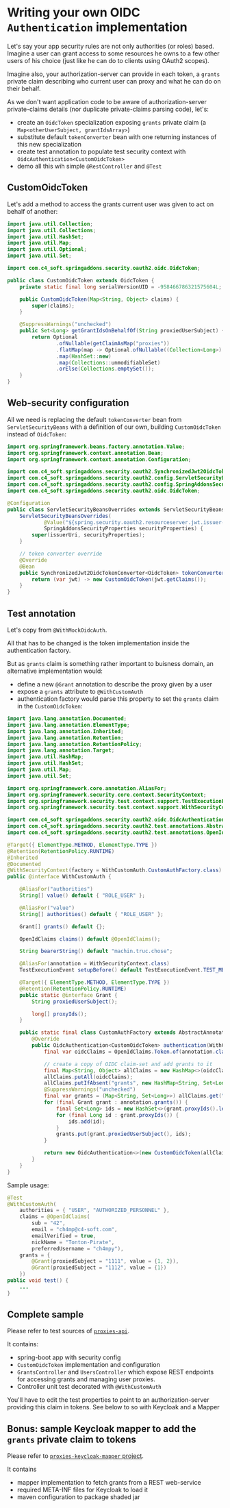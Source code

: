 # Writing your own OIDC `Authentication` implementation

Let's say your app security rules are not only authorities (or roles) based. Imagine a user can grant access to some resources he owns to a few other users of his choice (just like he can do to clients using OAuth2 scopes).

Imagine also, your authorization-server can provide in each token, a `grants` private claim describing who current user can proxy and what he can do on their behalf.

As we don't want application code to be aware of authorization-server private-claims details (nor duplicate private-claims parsing code), let's:
- create an `OidcToken` specialization exposing `grants` private claim (a `Map<otherUserSubject, grantIdsArray>`)
- substitute default `tokenConverter` bean with one returning instances of this new specialization
- create test annotation to populate test security context with `OidcAuthentication<CustomOidcToken>`
- demo all this wih simple `@RestController` and `@Test`

## CustomOidcToken
Let's add a method to access the grants current user was given to act on behalf of another:
``` java
import java.util.Collection;
import java.util.Collections;
import java.util.HashSet;
import java.util.Map;
import java.util.Optional;
import java.util.Set;

import com.c4_soft.springaddons.security.oauth2.oidc.OidcToken;

public class CustomOidcToken extends OidcToken {
	private static final long serialVersionUID = -958466786321575604L;

	public CustomOidcToken(Map<String, Object> claims) {
		super(claims);
	}

	@SuppressWarnings("unchecked")
	public Set<Long> getGrantIdsOnBehalfOf(String proxiedUserSubject) {
		return Optional
				.ofNullable(getClaimAsMap("proxies"))
				.flatMap(map -> Optional.ofNullable((Collection<Long>) map.get(proxiedUserSubject)))
				.map(HashSet::new)
				.map(Collections::unmodifiableSet)
				.orElse(Collections.emptySet());
	}
}
```

## Web-security configuration
All we need is replacing the default `tokenConverter` bean from `ServletSecurityBeans` with a definition of our own, building `CustomOidcToken` instead of `OidcToken`:
``` java
import org.springframework.beans.factory.annotation.Value;
import org.springframework.context.annotation.Bean;
import org.springframework.context.annotation.Configuration;

import com.c4_soft.springaddons.security.oauth2.SynchronizedJwt2OidcTokenConverter;
import com.c4_soft.springaddons.security.oauth2.config.ServletSecurityBeans;
import com.c4_soft.springaddons.security.oauth2.config.SpringAddonsSecurityProperties;
import com.c4_soft.springaddons.security.oauth2.oidc.OidcToken;

@Configuration
public class ServletSecurityBeansOverrides extends ServletSecurityBeans {
	ServletSecurityBeansOverrides(
			@Value("${spring.security.oauth2.resourceserver.jwt.issuer-uri}") String issuerUri,
			SpringAddonsSecurityProperties securityProperties) {
		super(issuerUri, securityProperties);
	}

	// token converter override
	@Override
	@Bean
	public SynchronizedJwt2OidcTokenConverter<OidcToken> tokenConverter() {
		return (var jwt) -> new CustomOidcToken(jwt.getClaims());
	}
}
```

## Test annotation
Let's copy from `@WithMockOidcAuth`.

All that has to be changed is the token implementation inside the authentication factory.

But as `grants` claim is something rather important to buisness domain, an alternative implementation would:
- define a new `@Grant` annotation to describe the proxy given by a user
- expose a `grants` attribute to `@WithCustomAuth`
- authentication factory would parse this property to set the `grants` claim in the `CustomOidcToken`:
``` java
import java.lang.annotation.Documented;
import java.lang.annotation.ElementType;
import java.lang.annotation.Inherited;
import java.lang.annotation.Retention;
import java.lang.annotation.RetentionPolicy;
import java.lang.annotation.Target;
import java.util.HashMap;
import java.util.HashSet;
import java.util.Map;
import java.util.Set;

import org.springframework.core.annotation.AliasFor;
import org.springframework.security.core.context.SecurityContext;
import org.springframework.security.test.context.support.TestExecutionEvent;
import org.springframework.security.test.context.support.WithSecurityContext;

import com.c4_soft.springaddons.security.oauth2.oidc.OidcAuthentication;
import com.c4_soft.springaddons.security.oauth2.test.annotations.AbstractAnnotatedAuthenticationBuilder;
import com.c4_soft.springaddons.security.oauth2.test.annotations.OpenIdClaims;

@Target({ ElementType.METHOD, ElementType.TYPE })
@Retention(RetentionPolicy.RUNTIME)
@Inherited
@Documented
@WithSecurityContext(factory = WithCustomAuth.CustomAuthFactory.class)
public @interface WithCustomAuth {

	@AliasFor("authorities")
	String[] value() default { "ROLE_USER" };

	@AliasFor("value")
	String[] authorities() default { "ROLE_USER" };

	Grant[] grants() default {};

	OpenIdClaims claims() default @OpenIdClaims();

	String bearerString() default "machin.truc.chose";

	@AliasFor(annotation = WithSecurityContext.class)
	TestExecutionEvent setupBefore() default TestExecutionEvent.TEST_METHOD;

	@Target({ ElementType.METHOD, ElementType.TYPE })
	@Retention(RetentionPolicy.RUNTIME)
	public static @interface Grant {
		String proxiedUserSubject();

		long[] proxyIds();
	}

	public static final class CustomAuthFactory extends AbstractAnnotatedAuthenticationBuilder<WithCustomAuth, OidcAuthentication<CustomOidcToken>> {
		@Override
		public OidcAuthentication<CustomOidcToken> authentication(WithCustomAuth annotation) {
			final var oidcClaims = OpenIdClaims.Token.of(annotation.claims());

			// create a copy of OIDC claim-set and add grants to it
			final Map<String, Object> allClaims = new HashMap<>(oidcClaims);
			allClaims.putAll(oidcClaims);
			allClaims.putIfAbsent("grants", new HashMap<String, Set<Long>>());
			@SuppressWarnings("unchecked")
			final var grants = (Map<String, Set<Long>>) allClaims.get("grants");
			for (final Grant grant : annotation.grants()) {
				final Set<Long> ids = new HashSet<>(grant.proxyIds().length);
				for (final Long id : grant.proxyIds()) {
					ids.add(id);
				}
				grants.put(grant.proxiedUserSubject(), ids);
			}

			return new OidcAuthentication<>(new CustomOidcToken(allClaims), authorities(annotation.authorities()), annotation.bearerString());
		}
	}
}
```
Sample usage:
``` java
@Test
@WithCustomAuth(
    authorities = { "USER", "AUTHORIZED_PERSONNEL" },
    claims = @OpenIdClaims(
        sub = "42",
        email = "ch4mp@c4-soft.com",
        emailVerified = true,
        nickName = "Tonton-Pirate",
        preferredUsername = "ch4mpy"),
    grants = {
        @Grant(proxiedSubject = "1111", value = {1, 2}),
        @Grant(proxiedSubject = "1112", value = {1})
    })
public void test() {
    ...
}
```

## Complete sample
Please refer to test sources of [`proxies-api`](https://github.com/ch4mpy/starter/tree/master/api/webmvc/proxies-api).

It contains:
- spring-boot app with security config
- `CustomOidcToken` implementation and configuration
- `GrantsController` and `UsersController` which expose REST endpoints for accessing grants and managing user proxies.
- Controller unit test decorated with `@WithCustomAuth`

You'll have to edit the test properties to point to an authorization-server providing this claim in tokens. See below to so with Keycloak and a Mapper

## Bonus: sample Keycloak mapper to add the `grants` private claim to tokens
Please refer to [`proxies-keycloak-mapper` project](https://github.com/ch4mpy/starter/tree/master/api/webmvc/proxies-keycloak-mapper).

It contains
- mapper implementation to fetch grants from a REST web-service
- required META-INF files for Keycloak to load it
- maven configuration to package shaded jar